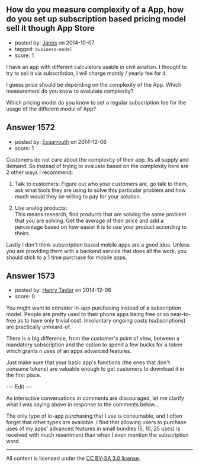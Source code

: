 ## How do you measure complexity of a App, how do you set up subscription based pricing model sell it though App Store

- posted by: [János](https://stackexchange.com/users/85903/j-nos) on 2014-10-07
- tagged: `business-model`
- score: 1

<p>I have an app with different calculators usable in civil aviation. I thought to try to sell it via subscribtion, I will charge montly / yearly fee for it.</p>

<p>I guess price should be depending on the complexity of the App. Which measurement do you know to evalutate complexity?</p>

<p>Which pricing model do you know to set a regular subscription fee for the usage of the different modul of App?</p>



## Answer 1572

- posted by: [Esqarrouth](https://stackexchange.com/users/3055586/esqarrouth) on 2014-12-06
- score: 1

<p>Customers do not care about the complexity of their app. Its all supply and demand. So instead of trying to evaluate based on the complexity here are 2 other ways I recommend:</p>

<ol>
<li><p>Talk to customers:
Figure out who your customers are, go talk to them, ask what tools they are using to solve this particular problem and how much would they be willing to pay for your solution.</p></li>
<li><p>Use analog products:<br>
This means research, find products that are solving the same problem that you are solving. Get the average of their price and add a percentage based on how easier it is to use your product according to theirs.</p></li>
</ol>

<p>Lastly I don't think subscription based mobile apps are a good idea. Unless you are providing them with a backend service that does all the work, you should stick to a 1 time purchase for mobile apps.</p>



## Answer 1573

- posted by: [Henry Taylor](https://stackexchange.com/users/1734959/henry-taylor) on 2014-12-06
- score: 0

<p>You might want to consider in-app purchasing instead of a subscription model.  People are pretty used to their phone apps being free or so near-to-free as to have only trivial cost.  Involuntary ongoing costs (subscriptions) are practically unheard-of.</p>

<p>There is a big difference, from the customer's point of view, between a mandatory subscription and the option to spend a few bucks for a token which grants n uses of an apps advanced features.  </p>

<p>Just make sure that your basic app's functions (the ones that don't consume tokens) are valuable enough to get customers to download it in the first place.</p>

<p>--- Edit ---</p>

<p>As interactive conversations in comments are discouraged, let me clarify what I was saying above in response to the comments below...</p>

<p>The only type of in-app purchasing that I use is consumable, and I often forget that other types are available.  I find that allowing users to purchase uses of my apps' advanced features in small bundles (5, 10, 25 uses) is received with much resentment than when I even mention the subscription word. </p>




---

All content is licensed under the [CC BY-SA 3.0 license](https://creativecommons.org/licenses/by-sa/3.0/).
